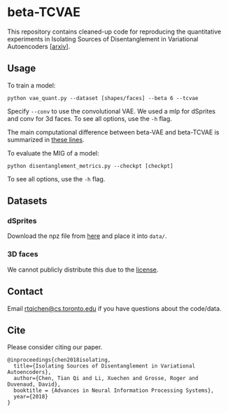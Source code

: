 # beta-TCVAE

This repository contains cleaned-up code for reproducing the quantitative experiments in Isolating Sources of Disentanglement in Variational Autoencoders \[[arxiv](https://arxiv.org/abs/1802.04942)\].

## Usage

To train a model:

```
python vae_quant.py --dataset [shapes/faces] --beta 6 --tcvae
```
Specify `--conv` to use the convolutional VAE. We used a mlp for dSprites and conv for 3d faces. To see all options, use the `-h` flag.

The main computational difference between beta-VAE and beta-TCVAE is summarized in [these lines](vae_quant.py#L220-L228).

To evaluate the MIG of a model:
```
python disentanglement_metrics.py --checkpt [checkpt]
```
To see all options, use the `-h` flag.

## Datasets

### dSprites
Download the npz file from [here](https://github.com/deepmind/dsprites-dataset) and place it into `data/`.

### 3D faces
We cannot publicly distribute this due to the [license](https://faces.dmi.unibas.ch/bfm/main.php?nav=1-2&id=downloads). 

## Contact
Email rtqichen@cs.toronto.edu if you have questions about the code/data.

## Cite
Please consider citing our paper.
```
@inproceedings{chen2018isolating,
  title={Isolating Sources of Disentanglement in Variational Autoencoders},
  author={Chen, Tian Qi and Li, Xuechen and Grosse, Roger and Duvenaud, David},
  booktitle = {Advances in Neural Information Processing Systems},
  year={2018}
}
```
